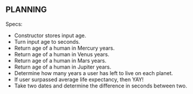 ## PLANNING

Specs:
* Constructor stores input age.
* Turn input age to seconds.
* Return age of a human in Mercury years.
* Return age of a human in Venus years.
* Return age of a human in Mars years.
* Return age of a human in Jupiter years.
* Determine how many years a user has left to live on each planet.
* If user surpassed average life expectancy, then YAY!
* Take two dates and determine the difference in seconds between two.
